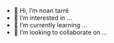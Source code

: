 - 👋 Hi, I’m noan tarré
- 👀 I’m interested in ...
- 🌱 I’m currently learning ...
- 💞️ I’m looking to collaborate on ...

<!---
noantarre/noantarre is a ✨ special ✨ repository because its `README.md` (this file) appears on your GitHub profile.
You can click the Preview link to take a look at your changes.
--->
